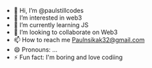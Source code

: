 - 👋 Hi, I’m @paulstillcodes
- 👀 I’m interested in web3
- 🌱 I’m currently learning JS 
- 💞️ I’m looking to collaborate on Web3 
- 📫 How to reach me Paulnsikak32@gmail.com
- 😄 Pronouns: ...
- ⚡ Fun fact: I'm boring and love codiing

<!---
paulstillcodes/paulstillcodes is a ✨ special ✨ repository because its `README.md` (this file) appears on your GitHub profile.
You can click the Preview link to take a look at your changes.
--->
